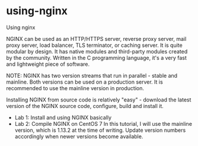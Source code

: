 # using-nginx
Using nginx

NGINX can be used as an HTTP/HTTPS server, reverse proxy server, mail proxy server, load balancer, TLS terminator, or caching server. It is quite modular by design. It has native modules and third-party modules created by the community. Written in the C programming language, it's a very fast and lightweight piece of software.

NOTE: NGINX has two version streams that run in parallel - stable and mainline. Both versions can be used on a production server. It is recommended to use the mainline version in production.

Installing NGINX from source code is relatively "easy" - download the latest version of the NGINX source code, configure, build and install it.

- Lab 1: Install and using NGINX basically
- Lab 2: Compile NGINX on CentOS 7
	In this tutorial, I will use the mainline version, which is 1.13.2 at the time of writing. Update version numbers accordingly when newer versions become available.